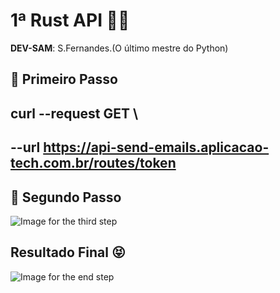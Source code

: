 # 1ª Rust API 👨‍💻
**DEV-SAM**: S.Fernandes.(O último mestre do Python)

## 📍 Primeiro Passo
## curl --request GET \
##  --url https://api-send-emails.aplicacao-tech.com.br/routes/token

## 📍 Segundo Passo
<img src="./assets/Section-3.jpg" alt="Image for the third step" title="Second step">

## Resultado Final 😝
<img src="./assets/Section-4.jpg" alt="Image for the end step" title="End step">
